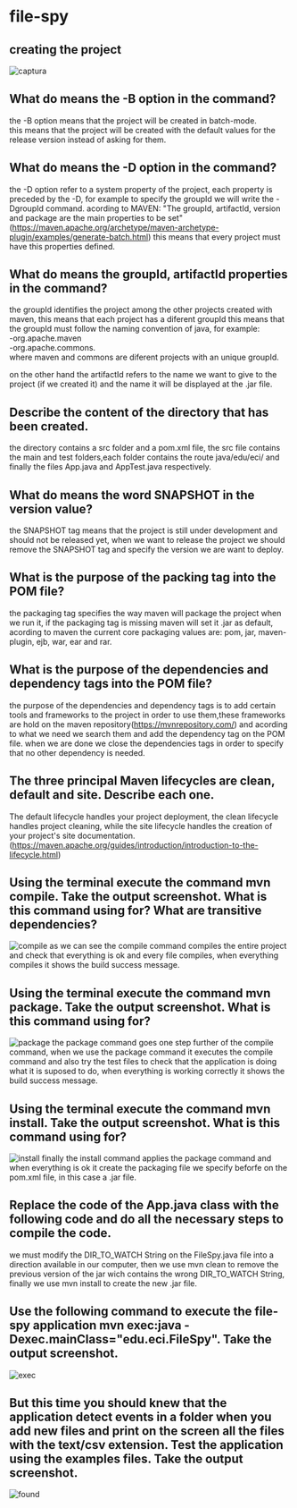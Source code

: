 # file-spy

## creating the project 
![captura](maven.PNG)

## What do means the -B option in the command?
the -B option means that the project will be created in batch-mode.\
this means that the project will be created with the default values for the release version instead of asking for them.

## What do means the -D option in the command?
the -D option refer to a system property of the project, each property is preceded by the -D, 
for example to specify the groupId we will write the -DgroupId command.
acording to MAVEN: "The groupId, artifactId, version and package are the main properties to be set" (https://maven.apache.org/archetype/maven-archetype-plugin/examples/generate-batch.html)
this means that every project must have this properties defined.
## What do means the groupId, artifactId properties in the command?
the groupId identifies the project among the other projects created with maven, this means that each project has a diferent groupId
this means that the groupId must follow the naming convention of java, for example:<br/>
  -org.apache.maven <br/>
  -org.apache.commons.<br/>
where maven and commons are diferent projects with an unique groupId.<br/>

on the other hand the artifactId refers to the name we want to give to the project (if we created it) and the name it will be displayed at the .jar file.
## Describe the content of the directory that has been created.
the directory contains a src folder and a pom.xml file, the src file contains the main and test folders,each folder contains the route java/edu/eci/ and finally the files App.java and AppTest.java respectively.

## What do means the word SNAPSHOT in the version value?
the SNAPSHOT tag means that the project is still under development and should not be released yet, when we want to release the project we 
should remove the SNAPSHOT tag and specify the version we are want to deploy.

## What is the purpose of the packing tag into the POM file?
the packaging tag specifies the way maven will package the project when we run it, if the packaging tag is missing maven will set it .jar as default, acording to maven the current core packaging values are: pom, jar, maven-plugin, ejb, war, ear and rar.
## What is the purpose of the dependencies and dependency tags into the POM file?
the purpose of the dependencies and dependency tags is to add certain tools and frameworks to the project in order to use them,these frameworks are hold on the maven repository(https://mvnrepository.com/) and acording to what we need we search them and add the dependency tag 
on the POM file. when we are done we close the dependencies tags in order to specify that no other dependency is needed.

## The three principal Maven lifecycles are clean, default and site. Describe each one.
The default lifecycle handles your project deployment, the clean lifecycle handles project cleaning, while the site lifecycle handles the creation of your project's site documentation.(https://maven.apache.org/guides/introduction/introduction-to-the-lifecycle.html)


## Using the terminal execute the command mvn compile. Take the output screenshot. What is this command using for? What are transitive dependencies?
![compile](compile.JPG)
as we can see the compile command compiles the entire project and check that everything is ok and every file compiles, when everything compiles it shows the build success message.
## Using the terminal execute the command mvn package. Take the output screenshot. What is this command using for?
![package](package.JPG)
the package command goes one step further of the compile command, when we use the package command it executes the compile command and also try the test files to check that the application is doing what it is suposed to do, when everything is working correctly it shows the build success message.
## Using the terminal execute the command mvn install. Take the output screenshot. What is this command using for?
![install](install.JPG)
finally the install command applies the package command and when everything is ok it create the packaging file we specify beforfe on the pom.xml file, in this case a .jar file.
## Replace the code of the App.java class with the following code and do all the necessary steps to compile the code.
we must modify the DIR_TO_WATCH String on the FileSpy.java file into a direction available in our computer, then we use mvn clean to remove the previous version of the jar wich contains the wrong DIR_TO_WATCH String, finally we use mvn install to create the new .jar file.
## Use the following command to execute the file-spy application mvn exec:java -Dexec.mainClass="edu.eci.FileSpy". Take the output screenshot.
![exec](exec.JPG)
## But this time you should knew that the application detect events in a folder when you add new files and print on the screen all the files with the text/csv extension. Test the application using the examples files. Take the output screenshot.
![found](found.JPG)
